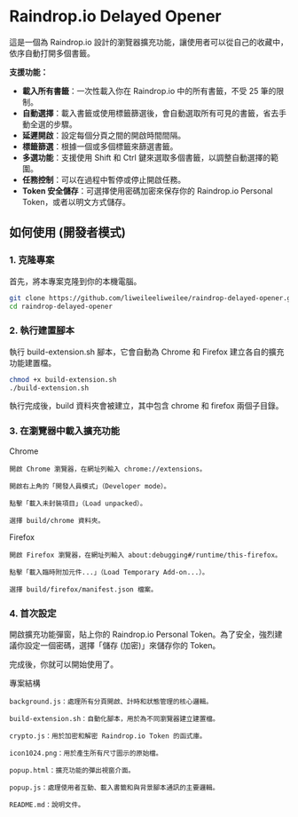 # Raindrop.io Delayed Opener

這是一個為 Raindrop.io 設計的瀏覽器擴充功能，讓使用者可以從自己的收藏中，依序自動打開多個書籤。

**支援功能：**
- **載入所有書籤**：一次性載入你在 Raindrop.io 中的所有書籤，不受 25 筆的限制。
- **自動選擇**：載入書籤或使用標籤篩選後，會自動選取所有可見的書籤，省去手動全選的步驟。
- **延遲開啟**：設定每個分頁之間的開啟時間間隔。
- **標籤篩選**：根據一個或多個標籤來篩選書籤。
- **多選功能**：支援使用 Shift 和 Ctrl 鍵來選取多個書籤，以調整自動選擇的範圍。
- **任務控制**：可以在過程中暫停或停止開啟任務。
- **Token 安全儲存**：可選擇使用密碼加密來保存你的 Raindrop.io Personal Token，或者以明文方式儲存。

## 如何使用 (開發者模式)

### 1. 克隆專案

首先，將本專案克隆到你的本機電腦。

```bash
git clone https://github.com/liweileeliweilee/raindrop-delayed-opener.git
cd raindrop-delayed-opener
```
### 2. 執行建置腳本

執行 build-extension.sh 腳本，它會自動為 Chrome 和 Firefox 建立各自的擴充功能建置檔。

```bash
chmod +x build-extension.sh
./build-extension.sh
```

執行完成後，build 資料夾會被建立，其中包含 chrome 和 firefox 兩個子目錄。

### 3. 在瀏覽器中載入擴充功能

Chrome

    開啟 Chrome 瀏覽器，在網址列輸入 chrome://extensions。

    開啟右上角的「開發人員模式」（Developer mode）。

    點擊「載入未封裝項目」（Load unpacked）。

    選擇 build/chrome 資料夾。

Firefox

    開啟 Firefox 瀏覽器，在網址列輸入 about:debugging#/runtime/this-firefox。

    點擊「載入臨時附加元件...」（Load Temporary Add-on...）。

    選擇 build/firefox/manifest.json 檔案。

### 4. 首次設定

開啟擴充功能彈窗，貼上你的 Raindrop.io Personal Token。為了安全，強烈建議你設定一個密碼，選擇「儲存 (加密)」來儲存你的 Token。

完成後，你就可以開始使用了。

專案結構

    background.js：處理所有分頁開啟、計時和狀態管理的核心邏輯。

    build-extension.sh：自動化腳本，用於為不同瀏覽器建立建置檔。

    crypto.js：用於加密和解密 Raindrop.io Token 的函式庫。

    icon1024.png：用於產生所有尺寸圖示的原始檔。

    popup.html：擴充功能的彈出視窗介面。

    popup.js：處理使用者互動、載入書籤和與背景腳本通訊的主要邏輯。

    README.md：說明文件。

